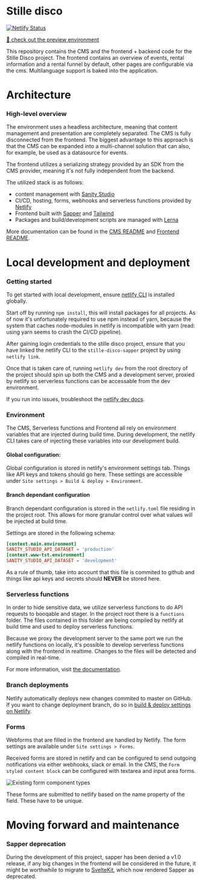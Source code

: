 

# Stille disco
[![Netlify Status](https://api.netlify.com/api/v1/badges/256c76ae-1e9a-49ee-87ec-7f63d07b35f8/deploy-status)](https://app.netlify.com/sites/stille-disco-sapper/deploys)

[🤠 check out the preview environment](https://www-tst.stilledisco.eu)

This repository contains the CMS and the frontend + backend code for the Stille Disco project. The frontend contains an overview of events, rental information and a rental funnel by default, other pages are configurable via the cms. Multilanguage support is baked into the application.

# Architecture
### High-level overview
The environment uses a headless architecture, meaning that content management and presentation are completely separated. The CMS is fully disconnected from the frontend. The biggest advantage to this approach is that the CMS can be expanded into a multi-channel solution that can also, for example, be used as a datasource for events.

The frontend utilizes a serializing strategy provided by an SDK from the CMS provider, meaning it's not fully independent from the backend.

The utilized stack is as follows:
- content management with [Sanity Studio](https://www.sanity.io)
- CI/CD, hosting, forms, webhooks and serverless functions provided by [Netlify](https://www.netlify.com)
- Frontend built with [Sapper](https://sapper.svelte.dev/) and [Tailwind](https://tailwindcss.com/)
- Packages and build/development scripts are managed with [Lerna](https://lerna.js.org/)

More documentation can be found in the [CMS README](studio/README.md) and [Frontend README](web/README.md).

# Local development and deployment
### Getting started
To get started with local development, ensure [netlify CLI](https://docs.netlify.com/cli/get-started/#installation) is installed globally.

Start off by running `npm install`, this will install packages for all projects. As of now it's unfortunately required to use npm instead of yarn, because the system that caches node-modules in netlify is incompatible with yarn (read: using yarn seems to crash the CI/CD pipeline).

After gaining login credentials to the stille disco project, ensure that you have linked the netlify CLI to the `stille-disco-sapper` project by using `netlify link`.

Once that is taken care of, running `netlify dev` from the root directory of the project should spin up both the CMS and a development server, proxied by netlify so serverless functions can be accessable from the dev environment.

If you run into issues, troubleshoot the [netlify dev docs](https://docs.netlify.com/cli/get-started/#netlify-dev).


### Environment
The CMS, Serverless functions and Frontend all rely on environment variables that are injected during build time.
During development, the netlify CLI takes care of injecting these variables into our development build.

#### Global configuration: 
Global configuration is stored in netlify's environment settings tab. Things like API keys and tokens should go here. These settings are accessible under `Site settings > Build & deploy > Environment`.

#### Branch dependant configuration
Branch dependant configuration is stored in the `netlify.toml` file residing in the project root. This allows for more granular control over what values will be injected at build time.

Settings are stored in the following schema:
```toml
[context.main.environment]
SANITY_STUDIO_API_DATASET = 'production'
[context.www-tst.environment]
SANITY_STUDIO_API_DATASET = 'development'
```

As a rule of thumb, take into account that this file is commited to github and things like api keys and secrets should __NEVER__ be stored here.

### Serverless functions
In order to hide sensitive data, we utilize serverless functions to do API requests to booqable and stager. In the project root there is a `functions` folder. The files contained in this folder are being compiled by netlify at build time and used to deploy serverless functions.

Because we proxy the development server to the same port we run the netlify functions on locally, it's possible to develop serverless functions along with the frontend in realtime. Changes to the files will be detected and compiled in real-time.

For more information, visit [the documentation](https://docs.netlify.com/functions/overview/).
### Branch deployments
Netlify automatically deploys new changes commited to master on GitHub. If you want to change deployment branch, do so in [build & deploy settings on Netlify](https://www.netlify.com/docs/continuous-deployment/#branches-deploys).

### Forms
Webforms that are filled in the frontend are handled by Netlify. The form settings are available under `Site settings > Forms`.

Received forms are stored in netlify and can be configured to send outgoing notifications via either webhooks, slack or email. In the CMS, the `Form styled content block` can be configured with textarea and input area forms.

![Existing form component types](./../assets/documentation/form_blocks.png "Existing form component types")

These forms are submitted to netlify based on the name property of the field. These have to be unique.


# Moving forward and maintenance

### Sapper deprecation
During the development of this project, sapper has been denied a v1.0 release, if any big changes in the frontend will be considered in the future, it might be worthwhile to migrate to [SvelteKit](https://kit.svelte.dev/), which now rendered Sapper as deprecated.


